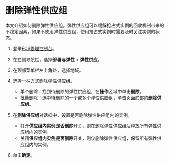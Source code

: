 # 删除弹性供应组

本文介绍如何删除弹性供应组。弹性供应组可以缓解抢占式实例的回收机制带来的不稳定因素，如果不使用弹性供应组，使用抢占式实例时需要及时关注实例的状态。

1.  登录[ECS管理控制台](https://ecs.console.aliyun.com)。

2.  在左侧导航栏，选择**部署与弹性** \> **弹性供应**。

3.  在顶部菜单栏左上角处，选择地域。

4.  选择一种方式删除弹性供应组。

    -   单个删除：找到待删除的弹性供应组，在**操作**区域中单击**删除**。
    -   批量删除：选中待删除的一个或多个弹性供应组，单击页面底部的**删除供应组**。
5.  在**删除供应组**对话框中，设置是否删除弹性供应组内的实例。

    -   打开**供应组内实例是否删除**开关，则在删除弹性供应组后释放所有弹性供应组内的实例。
    -   关闭**供应组内实例是否删除**开关，则仅删除弹性供应组，保留所有弹性供应组内的实例。
6.  单击**确定**。


